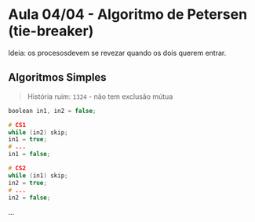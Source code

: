 # Aula 04/04 - Algoritmo de Petersen (tie-breaker)

Ideia: os procesosdevem se revezar quando os dois querem entrar.

## Algoritmos Simples

> História ruim: `1324` - não tem exclusão mútua

```C
boolean in1, in2 = false;

# CS1
while (in2) skip;
in1 = true;
# ...
in1 = false;

# CS2
while (in1) skip;
in2 = true;
# ...
in2 = false;
```

...